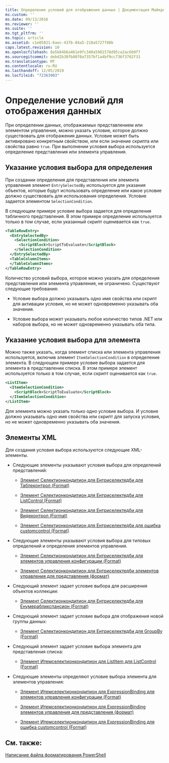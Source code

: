 ```yaml
---
title: Определение условий для отображения данных | Документация Майкрософт
ms.custom: ''
ms.date: 09/13/2016
ms.reviewer: ''
ms.suite: ''
ms.tgt_pltfrm: ''
ms.topic: article
ms.assetid: c1e05821-6aec-437b-84a5-218a5727f88b
caps.latest.revision: 10
ms.openlocfilehash: 8a5b84b6a461e9fc340a5981578d95ca2ac6b9f7
ms.sourcegitcommit: debd2b38fb8070a7357bf1a4bf9cc736f3702f31
ms.translationtype: MT
ms.contentlocale: ru-RU
ms.lasthandoff: 12/05/2019
ms.locfileid: "72363903"
---
```

# <a name="defining-conditions-for-displaying-data"></a>Определение условий для отображения данных

При определении данных, отображаемых представлением или элементом управления, можно указать условие, которое должно существовать для отображения данных. Условие может быть активировано конкретным свойством, или если значение скрипта или свойства равно `true`. При выполнении условия выбора используется определение представления или элемента управления.

## <a name="specifying-a-selection-condition-for-a-definition"></a>Указание условия выбора для определения

При создании определения для представления или элемента управления элемент `EntrySelectedBy` используется для указания объектов, которые будут использовать определение или какое условие должно существовать для использования определения. Условие задается элементом `SelectionCondition`.

В следующем примере условие выбора задается для определения табличного представления. В этом примере определение используется только в том случае, если указанный скрипт оценивается как `true`.

```xml
<TableRowEntry>
  <EntrySelectedBy>
    <SelectionCondition>
      <ScriptBlock>ScriptToEvaluate</ScriptBlock>
    </SelectionCondition>
  </EntrySelectedBy>
  <TableColumnItems>
  </TableColumnItems>
</TableRowEntry>

```

Количество условий выбора, которое можно указать для определения представления или элемента управления, не ограничено. Существуют следующие требования:

- Условие выбора должно указывать одно имя свойства или скрипт для активации условия, но не может одновременно указывать оба значения.

- Условие выбора может указывать любое количество типов .NET или наборов выбора, но не может одновременно указывать оба типа.

## <a name="specifying-a-selection-condition-for-an-item"></a>Указание условия выбора для элемента

Можно также указать, когда элемент списка или элемента управления используется, включив элемент `ItemSelectionCondition` в определение элемента. В следующем примере условие выбора задается для элемента в представлении списка. В этом примере элемент используется только в том случае, если скрипт оценивается как `true`.

```xml
<ListItem>
  <ItemSelectionCondition>
    <ScriptBlock>ScriptToEvaluate</ScriptBlock>
  </ItemSelectionCondition>
</ListItem>

```

Для элемента можно указать только одно условие выбора. И условие должно указывать одно имя свойства или скрипт для запуска условия, но не может одновременно указывать оба значения.

## <a name="xml-elements"></a>Элементы XML

 Для создания условия выбора используются следующие XML-элементы.

- Следующие элементы указывают условия выбора для определений представлений:

    - [Элемент Селектионкондитион для Ентриселектедби для Таблеконтрол (Format)](./selectioncondition-element-for-entryselectedby-for-tablecontrol-format.md)

    - [Элемент Селектионкондитион для Ентриселектедби для ListControl (Format)](./selectioncondition-element-for-entryselectedby-for-listcontrol-format.md)

    - [Элемент Селектионкондитион для Ентриселектедби для Видеконтрол (Format)](./selectioncondition-element-for-entryselectedby-for-widecontrol-format.md)

    - [Элемент Селектионкондитион для Ентриселектедби для ошибка customcontrol (Format)](./selectioncondition-element-for-entryselectedby-for-customcontrol-format.md)

- Следующие элементы указывают условия выбора для типовых определений и определения элементов управления.

    - [Элемент Селектионкондитион для Ентриселектедби для элементов управления конфигурации (Format)](./selectioncondition-element-for-entryselectedby-for-controls-for-configuration-format.md)

    - [Элемент Селектионкондитион для Ентриселектедби элементов управления для представления (формат)](./selectioncondition-element-for-entryselectedby-for-controls-for-view-format.md)

- Следующий элемент задает условие выбора для расширения объектов коллекции:

    - [Элемент Селектионкондитион для Ентриселектедби для Енумерабликспансион (Format)](./selectioncondition-element-for-entryselectedby-for-enumerableexpansion-format.md)

- Следующий элемент задает условие выбора для отображения новой группы данных:

    - [Элемент Селектионкондитион для Ентриселектедби для GroupBy (Format)](./selectioncondition-element-for-entryselectedby-for-groupby-format.md)

- Следующий элемент задает условие выбора элемента для представления списка:

    - [Элемент Итемселектионкондитион для ListItem для ListControl (Format)](./itemselectioncondition-element-for-listitem-for-listcontrol-format.md)

- Следующие элементы определяют условие выбора элемента для элементов управления:

    - [Элемент Итемселектионкондитион для ExpressionBinding для элементов управления конфигурации (Format)](./itemselectioncondition-element-for-expressionbinding-for-controls-for-configuration-format.md)

    - [Элемент Итемселектионкондитион для ExpressionBinding элементов управления для представления (формат)](./itemselectioncondition-element-for-expressionbinding-for-controls-for-view-format.md)

    - [Элемент Итемселектионкондитион для ExpressionBinding для ошибка customcontrol (Format)](./itemselectioncondition-element-for-expressionbinding-for-customcontrol-format.md)

## <a name="see-also"></a>См. также:

[Написание файла форматирования PowerShell](./writing-a-powershell-formatting-file.md)
